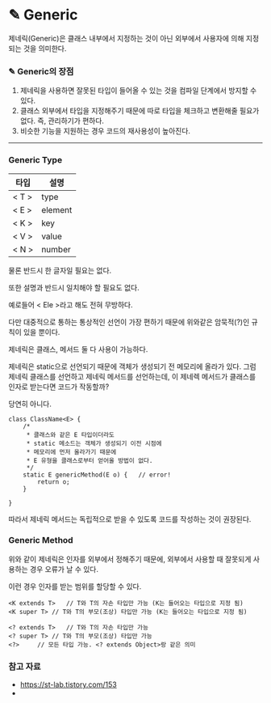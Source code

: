 # ✎ Generic
제네릭(Generic)은 클래스 내부에서 지정하는 것이 아닌 외부에서 사용자에 의해 지정되는 것을 의미한다.

### ✎ Generic의 장점
1. 제네릭을 사용하면 잘못된 타입이 들어올 수 있는 것을 컴파일 단계에서 방지할 수 있다.
2. 클래스 외부에서 타입을 지정해주기 때문에 따로 타입을 체크하고 변환해줄 필요가 없다. 즉, 관리하기가 편하다.
3. 비슷한 기능을 지원하는 경우 코드의 재사용성이 높아진다.

---
### Generic Type
| 타입    | 설명      |
|-------|---------|
| < T > | type    |
| < E > | element |
| < K > | key     |
| < V > | value   |
| < N > | number  |

물론 반드시 한 글자일 필요는 없다. 

또한 설명과 반드시 일치해야 할 필요도 없다. 

예로들어 < Ele >라고 해도 전혀 무방하다. 

다만 대중적으로 통하는 통상적인 선언이 가장 편하기 때문에 위와같은 암묵적(?)인 규칙이 있을 뿐이다.

제네릭은 클래스, 메서드 둘 다 사용이 가능하다.

제네릭은 static으로 선언되기 때문에 객체가 생성되기 전 메모리에 올라가 있다.
그럼 제네릭 클래스를 선언하고 제네릭 메서드를 선언하는데, 이 제네렉 메서드가 클래스를 인자로 받는다면 코드가 작동할까?

당연히 아니다.

```
class ClassName<E> {
	/*
	 * 클래스와 같은 E 타입이더라도
	 * static 메소드는 객체가 생성되기 이전 시점에
	 * 메모리에 먼저 올라가기 때문에
	 * E 유형을 클래스로부터 얻어올 방법이 없다.
	 */
	static E genericMethod(E o) {	// error!
		return o;
	}
	
}
```

따라서 제네릭 메서드는 독립적으로 받을 수 있도록 코드를 작성하는 것이 권장된다.

### Generic Method

위와 같이 제네릭은 인자를 외부에서 정해주기 때문에, 외부에서 사용할 때 잘못되게 사용하는 경우 오류가 날 수 있다.

이런 경우 인자를 받는 범위를 할당할 수 있다.

```
<K extends T>	// T와 T의 자손 타입만 가능 (K는 들어오는 타입으로 지정 됨)
<K super T>	// T와 T의 부모(조상) 타입만 가능 (K는 들어오는 타입으로 지정 됨)
 
<? extends T>	// T와 T의 자손 타입만 가능
<? super T>	// T와 T의 부모(조상) 타입만 가능
<?>		// 모든 타입 가능. <? extends Object>랑 같은 의미
```
### 참고 자료
- https://st-lab.tistory.com/153
- 